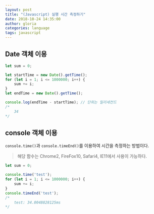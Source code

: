 ```yaml
---
layout: post
title: "(Javascript) 실행 시간 측정하기"
date: 2018-10-24 14:35:00
author: gloria
categories: language
tags: javascript
---
```


## Date 객체 이용
```javascript
let sum = 0;

let startTime = new Date().getTime();
for (let i = 1; i <= 1000000; i++) {
	sum += i;
}
let endTime = new Date().getTime();

console.log(endTime - startTime); // 단위는 밀리세컨드
/*
	34 
*/	
```


## console 객체 이용
`console.time()`과 `console.timeEnd()`를 이용하여 시간을 측정하는 방법이다.
> 해당 함수는 Chrome2, FireFox10, Safari4, IE11에서 사용이 가능하다.       

```javascript
let sum = 0;

console.time('test');
for (let i = 1; i <= 1000000; i++) {
	sum += i;
}
console.timeEnd('test');
/*
	test: 34.0048828125ms
*/
```

